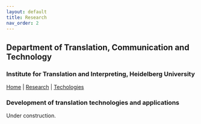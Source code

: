 ```yaml
---
layout: default
title: Research
nav_order: 2
---
```


## Department of Translation, Communication and Technology
### Institute for Translation and Interpreting, Heidelberg University

[Home](index.md) | [Research](research.md) | [Techologies](techlabs.md)

### Development of translation technologies and applications

Under construction.

